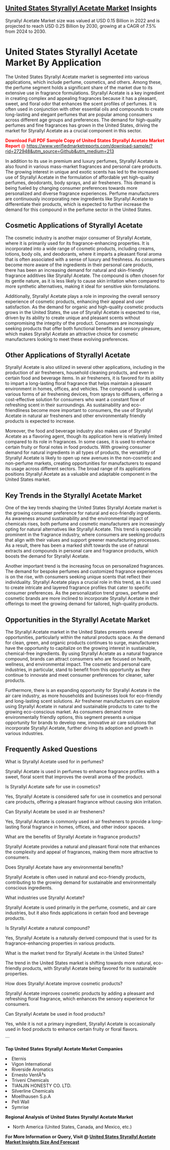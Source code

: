 <h2><a href="https://www.verifiedmarketreports.com/download-sample/?rid=272948&amp;utm_source=Github&amp;utm_medium=213" target="_blank">United States Styrallyl Acetate Market</a> Insights</h2><p>Styrallyl Acetate Market size was valued at USD 0.15 Billion in 2022 and is projected to reach USD 0.25 Billion by 2030, growing at a CAGR of 7.5% from 2024 to 2030.</p><p><h1>United States Styrallyl Acetate Market By Application</h1><p>The United States Styrallyl Acetate market is segmented into various applications, which include perfume, cosmetics, and others. Among these, the perfume segment holds a significant share of the market due to its extensive use in fragrance formulations. Styrallyl Acetate is a key ingredient in creating complex and appealing fragrances because it has a pleasant, sweet, and floral odor that enhances the scent profiles of perfumes. It is often used in conjunction with other essential oils and compounds to create long-lasting and elegant perfumes that are popular among consumers across different age groups and preferences. The demand for high-quality perfumes and fine fragrances has grown in the United States, driving the market for Styrallyl Acetate as a crucial component in this sector.</p><p><p><span class=""><span style="color: #ff0000;"><strong>Download Full PDF Sample Copy of United States Styrallyl Acetate Market Report</strong> @ </span><a href="https://www.verifiedmarketreports.com/download-sample/?rid=272948&amp;utm_source=Github&amp;utm_medium=213" target="_blank">https://www.verifiedmarketreports.com/download-sample/?rid=272948&amp;utm_source=Github&amp;utm_medium=213</a></span></p></p><p>In addition to its use in premium and luxury perfumes, Styrallyl Acetate is also found in various mass-market fragrances and personal care products. The growing interest in unique and exotic scents has led to the increased use of Styrallyl Acetate in the formulation of affordable yet high-quality perfumes, deodorants, body sprays, and air fresheners. This demand is being fueled by changing consumer preferences towards more personalized and diverse fragrance experiences. Perfume manufacturers are continuously incorporating new ingredients like Styrallyl Acetate to differentiate their products, which is expected to further increase the demand for this compound in the perfume sector in the United States.</p><h2>Cosmetic Applications of Styrallyl Acetate</h2><p>The cosmetic industry is another major consumer of Styrallyl Acetate, where it is primarily used for its fragrance-enhancing properties. It is incorporated into a wide range of cosmetic products, including creams, lotions, body oils, and deodorants, where it imparts a pleasant floral aroma that is often associated with a sense of luxury and freshness. As consumers become more aware of the ingredients in their personal care products, there has been an increasing demand for natural and skin-friendly fragrance additives like Styrallyl Acetate. The compound is often chosen for its gentle nature, as it is less likely to cause skin irritation when compared to more synthetic alternatives, making it ideal for sensitive skin formulations.</p><p>Additionally, Styrallyl Acetate plays a role in improving the overall sensory experience of cosmetic products, enhancing their appeal and user satisfaction. As the demand for organic and high-quality cosmetic products grows in the United States, the use of Styrallyl Acetate is expected to rise, driven by its ability to create unique and pleasant scents without compromising the integrity of the product. Consumers are increasingly seeking products that offer both functional benefits and sensory pleasure, which makes Styrallyl Acetate an attractive choice for cosmetic manufacturers looking to meet these evolving preferences.</p><h2>Other Applications of Styrallyl Acetate</h2><p>Styrallyl Acetate is also utilized in several other applications, including in the production of air fresheners, household cleaning products, and even in certain food and beverage items. In air fresheners, it is favored for its ability to impart a long-lasting floral fragrance that helps maintain a pleasant environment in homes, offices, and vehicles. The compound is used in various forms of air freshening devices, from sprays to diffusers, offering a cost-effective solution for consumers who want a constant flow of refreshing scent in their surroundings. As sustainability and eco-friendliness become more important to consumers, the use of Styrallyl Acetate in natural air fresheners and other environmentally friendly products is expected to increase.</p><p>Moreover, the food and beverage industry also makes use of Styrallyl Acetate as a flavoring agent, though its application here is relatively limited compared to its role in fragrances. In some cases, it is used to enhance certain fruity or floral notes in food products. With growing consumer demand for natural ingredients in all types of products, the versatility of Styrallyl Acetate is likely to open up new avenues in the non-cosmetic and non-perfume markets, creating opportunities for manufacturers to expand its usage across different sectors. The broad range of its applications positions Styrallyl Acetate as a valuable and adaptable component in the United States market.</p><h2>Key Trends in the Styrallyl Acetate Market</h2><p>One of the key trends shaping the United States Styrallyl Acetate market is the growing consumer preference for natural and eco-friendly ingredients. As awareness around sustainability and the environmental impact of chemicals rises, both perfume and cosmetic manufacturers are increasingly opting for natural alternatives like Styrallyl Acetate. This trend is especially prominent in the fragrance industry, where consumers are seeking products that align with their values and support greener manufacturing processes. As a result, there has been a marked shift towards the use of natural extracts and compounds in personal care and fragrance products, which boosts the demand for Styrallyl Acetate.</p><p>Another important trend is the increasing focus on personalized fragrances. The demand for bespoke perfumes and customized fragrance experiences is on the rise, with consumers seeking unique scents that reflect their individuality. Styrallyl Acetate plays a crucial role in this trend, as it is used to create intricate and layered fragrance profiles that cater to specific consumer preferences. As the personalization trend grows, perfume and cosmetic brands are more inclined to incorporate Styrallyl Acetate in their offerings to meet the growing demand for tailored, high-quality products.</p><h2>Opportunities in the Styrallyl Acetate Market</h2><p>The Styrallyl Acetate market in the United States presents several opportunities, particularly within the natural products space. As the demand for clean, green, and organic products continues to surge, manufacturers have the opportunity to capitalize on the growing interest in sustainable, chemical-free ingredients. By using Styrallyl Acetate as a natural fragrance compound, brands can attract consumers who are focused on health, wellness, and environmental impact. The cosmetic and personal care industries, in particular, stand to benefit from this opportunity as they continue to innovate and meet consumer preferences for cleaner, safer products.</p><p>Furthermore, there is an expanding opportunity for Styrallyl Acetate in the air care industry, as more households and businesses look for eco-friendly and long-lasting scent solutions. Air freshener manufacturers can explore using Styrallyl Acetate in natural and sustainable products to cater to the growing eco-conscious market. As consumers demand more environmentally friendly options, this segment presents a unique opportunity for brands to develop new, innovative air care solutions that incorporate Styrallyl Acetate, further driving its adoption and growth in various industries.</p><h2>Frequently Asked Questions</h2><p>What is Styrallyl Acetate used for in perfumes?</p><p>Styrallyl Acetate is used in perfumes to enhance fragrance profiles with a sweet, floral scent that improves the overall aroma of the product.</p><p>Is Styrallyl Acetate safe for use in cosmetics?</p><p>Yes, Styrallyl Acetate is considered safe for use in cosmetics and personal care products, offering a pleasant fragrance without causing skin irritation.</p><p>Can Styrallyl Acetate be used in air fresheners?</p><p>Yes, Styrallyl Acetate is commonly used in air fresheners to provide a long-lasting floral fragrance in homes, offices, and other indoor spaces.</p><p>What are the benefits of Styrallyl Acetate in fragrance products?</p><p>Styrallyl Acetate provides a natural and pleasant floral note that enhances the complexity and appeal of fragrances, making them more attractive to consumers.</p><p>Does Styrallyl Acetate have any environmental benefits?</p><p>Styrallyl Acetate is often used in natural and eco-friendly products, contributing to the growing demand for sustainable and environmentally conscious ingredients.</p><p>What industries use Styrallyl Acetate?</p><p>Styrallyl Acetate is used primarily in the perfume, cosmetic, and air care industries, but it also finds applications in certain food and beverage products.</p><p>Is Styrallyl Acetate a natural compound?</p><p>Yes, Styrallyl Acetate is a naturally derived compound that is used for its fragrance-enhancing properties in various products.</p><p>What is the market trend for Styrallyl Acetate in the United States?</p><p>The trend in the United States market is shifting towards more natural, eco-friendly products, with Styrallyl Acetate being favored for its sustainable properties.</p><p>How does Styrallyl Acetate improve cosmetic products?</p><p>Styrallyl Acetate improves cosmetic products by adding a pleasant and refreshing floral fragrance, which enhances the sensory experience for consumers.</p><p>Can Styrallyl Acetate be used in food products?</p><p>Yes, while it is not a primary ingredient, Styrallyl Acetate is occasionally used in food products to enhance certain fruity or floral flavors.</p>```</p><p><strong>Top United States Styrallyl Acetate Market Companies</strong></p><div data-test-id=""><p><li>Eternis</li><li> Vigon International</li><li> Riverside Aromatics</li><li> Ernesto VentÃ³s</li><li> Triveni Chemicals</li><li> TIANJIN HONESTY CO. LTD.</li><li> Silverline Chemicals</li><li> Moellhausen S.p.A</li><li> Pell Wall</li><li> Symrise</li></p><div><strong>Regional Analysis of&nbsp;United States Styrallyl Acetate Market</strong></div><ul><li dir="ltr"><p dir="ltr">North America&nbsp;(United States, Canada, and Mexico, etc.)</p></li></ul><p><strong>For More Information or Query, Visit @&nbsp;</strong><strong><a href="https://www.verifiedmarketreports.com/product/styrallyl-acetate-market/?utm_source=Github&amp;utm_medium=213" target="_blank">United States Styrallyl Acetate Market Insights Size And Forecast</a></strong></p></div>

